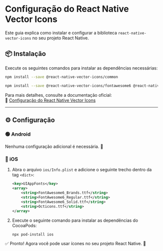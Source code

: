 # Configuração do React Native Vector Icons

Este guia explica como instalar e configurar a biblioteca `react-native-vector-icons` no seu projeto React Native.

## 📦 Instalação

Execute os seguintes comandos para instalar as dependências necessárias:

```sh
npm install --save @react-native-vector-icons/common
```

```sh
npm install --save @react-native-vector-icons/fontawesome6 @react-native-vector-icons/evil-icons
```

Para mais detalhes, consulte a documentação oficial:  
🔗 [Configuração do React Native Vector Icons](https://github.com/oblador/react-native-vector-icons/blob/master/docs/SETUP-REACT-NATIVE.md)

---

## ⚙️ Configuração

### 🟢 Android

Nenhuma configuração adicional é necessária. 🎉

### 🍏 iOS

1. Abra o arquivo `ios/Info.plist` e adicione o seguinte trecho dentro da tag `<dict>`:

   ```xml
   <key>UIAppFonts</key>
   <array>
       <string>FontAwesome6_Brands.ttf</string>
       <string>FontAwesome6_Regular.ttf</string>
       <string>FontAwesome6_Solid.ttf</string>
       <string>Octicons.ttf</string>
   </array>
   ```

2. Execute o seguinte comando para instalar as dependências do CocoaPods:

   ```sh
   npx pod-install ios
   ```

✅ Pronto! Agora você pode usar ícones no seu projeto React Native. 🚀
